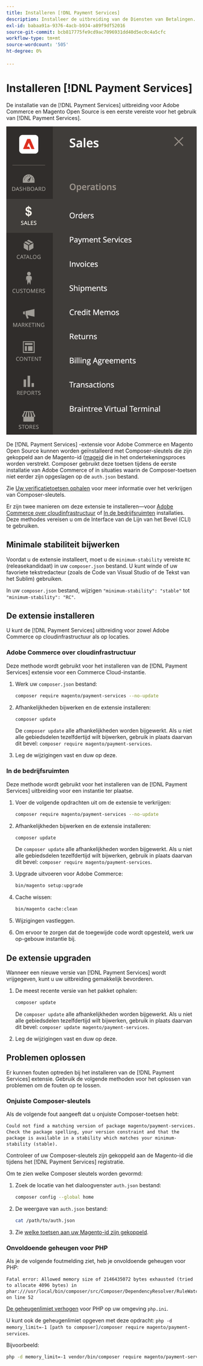 ```yaml
---
title: Installeren [!DNL Payment Services]
description: Installeer de uitbreiding van de Diensten van Betalingen.
exl-id: babaa91a-9376-4acb-b934-a89f9df52016
source-git-commit: bcb817775fe9cd9ac7096931dd40d5ec0c4a5cfc
workflow-type: tm+mt
source-wordcount: '505'
ht-degree: 0%

---
```


# Installeren [!DNL Payment Services]

De installatie van de [!DNL Payment Services] uitbreiding voor Adobe Commerce en Magento Open Source is een eerste vereiste voor het gebruik van [!DNL Payment Services].

![[!DNL Payment Services] extensiebeheerweergave](assets/admin-view.png)

De [!DNL Payment Services] -extensie voor Adobe Commerce en Magento Open Source kunnen worden geïnstalleerd met Composer-sleutels die zijn gekoppeld aan de Magento-id ([mageid](https://devdocs.magento.com/marketplace/sellers/profile-personal.html#field-descriptions) die in het ondertekeningsproces worden verstrekt. Composer gebruikt deze toetsen tijdens de eerste installatie van Adobe Commerce of in situaties waarin de Composer-toetsen niet eerder zijn opgeslagen op de `auth.json` bestand.

Zie [Uw verificatietoetsen ophalen](https://devdocs.magento.com/guides/v2.4/install-gde/prereq/connect-auth.html) voor meer informatie over het verkrijgen van Composer-sleutels.

Er zijn twee manieren om deze extensie te installeren—voor [Adobe Commerce over cloudinfrastructuur](https://devdocs.magento.com/payment-services/install-payments.html#magento-commerce-cloud) of [In de bedrijfsruimten](https://devdocs.magento.com/payment-services/install-payments.html#on-premises) installaties. Deze methodes vereisen u om de Interface van de Lijn van het Bevel (CLI) te gebruiken.

## Minimale stabiliteit bijwerken

Voordat u de extensie installeert, moet u de `minimum-stability` vereiste `RC` (releasekandidaat) in uw `composer.json` bestand. U kunt winde of uw favoriete tekstredacteur (zoals de Code van Visual Studio of de Tekst van het Sublim) gebruiken.

In uw `composer.json` bestand, wijzigen `"minimum-stability": "stable"` tot `"minimum-stability": "RC"`.

## De extensie installeren

U kunt de [!DNL Payment Services] uitbreiding voor zowel Adobe Commerce op cloudinfrastructuur als op locaties.

### Adobe Commerce over cloudinfrastructuur

Deze methode wordt gebruikt voor het installeren van de [!DNL Payment Services] extensie voor een Commerce Cloud-instantie.

1. Werk uw `composer.json` bestand:

   ```bash
   composer require magento/payment-services --no-update
   ```

1. Afhankelijkheden bijwerken en de extensie installeren:

   ```bash
   composer update
   ```

   De `composer update` alle afhankelijkheden worden bijgewerkt. Als u niet alle gebiedsdelen tezelfdertijd wilt bijwerken, gebruik in plaats daarvan dit bevel: `composer require magento/payment-services`.

1. Leg de wijzigingen vast en duw op deze.

### In de bedrijfsruimten

Deze methode wordt gebruikt voor het installeren van de [!DNL Payment Services] uitbreiding voor een instantie ter plaatse.

1. Voer de volgende opdrachten uit om de extensie te verkrijgen:

   ```bash
   composer require magento/payment-services --no-update
   ```

1. Afhankelijkheden bijwerken en de extensie installeren:

   ```bash
   composer update
   ```

   De `composer update` alle afhankelijkheden worden bijgewerkt. Als u niet alle gebiedsdelen tezelfdertijd wilt bijwerken, gebruik in plaats daarvan dit bevel: `composer require magento/payment-services`.

1. Upgrade uitvoeren voor Adobe Commerce:

   ```bash
   bin/magento setup:upgrade
   ```

1. Cache wissen:

   ```bash
   bin/magento cache:clean
   ```

1. Wijzigingen vastleggen.
1. Om ervoor te zorgen dat de toegewijde code wordt opgesteld, werk uw op-gebouw instantie bij.

## De extensie upgraden

Wanneer een nieuwe versie van [!DNL Payment Services] wordt vrijgegeven, kunt u uw uitbreiding gemakkelijk bevorderen.

1. De meest recente versie van het pakket ophalen:

   ```bash
   composer update
   ```

   De `composer update` alle afhankelijkheden worden bijgewerkt. Als u niet alle gebiedsdelen tezelfdertijd wilt bijwerken, gebruik in plaats daarvan dit bevel: `composer update magento/payment-services`.

1. Leg de wijzigingen vast en duw op deze.

## Problemen oplossen

Er kunnen fouten optreden bij het installeren van de [!DNL Payment Services] extensie. Gebruik de volgende methoden voor het oplossen van problemen om de fouten op te lossen.

### Onjuiste Composer-sleutels

Als de volgende fout aangeeft dat u onjuiste Composer-toetsen hebt:

```terminal
Could not find a matching version of package magento/payment-services. Check the package spelling, your version constraint and that the package is available in a stability which matches your minimum-stability (stable).
```

Controleer of uw Composer-sleutels zijn gekoppeld aan de Magento-id die tijdens het [!DNL Payment Services] registratie.

Om te zien welke Composer sleutels worden gevormd:

1. Zoek de locatie van het dialoogvenster `auth.json` bestand:

   ```bash
   composer config --global home
   ```

1. De weergave van `auth.json` bestand:

   ```bash
   cat /path/to/auth.json
   ```

1. Zie [welke toetsen aan uw Magento-id zijn gekoppeld](https://devdocs.magento.com/guides/v2.4/install-gde/prereq/connect-auth.html).

### Onvoldoende geheugen voor PHP

Als je de volgende foutmelding ziet, heb je onvoldoende geheugen voor PHP:

```terminal
Fatal error: Allowed memory size of 2146435072 bytes exhausted (tried to allocate 4096 bytes) in phar:///usr/local/bin/composer/src/Composer/DependencyResolver/RuleWatchGraph.php on line 52
```

[De geheugenlimiet verhogen](https://devdocs.magento.com/cloud/project/magento-app-php-ini.html#increase-php-memory-limit) voor PHP op uw omgeving `php.ini`.

U kunt ook de geheugenlimiet opgeven met deze opdracht: `php -d memory_limit=-1 [path to composer]/composer require magento/payment-services`.

Bijvoorbeeld:

```bash
php -d memory_limit=-1 vendor/bin/composer require magento/payment-services
```
